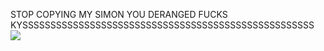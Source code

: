 STOP COPYING MY SIMON YOU DERANGED FUCKS KYSSSSSSSSSSSSSSSSSSSSSSSSSSSSSSSSSSSSSSSSSSSSSSSSSSSS
![](https://media.discordapp.net/attachments/1179004764076384390/1200028680357953636/cal-gabriel-zero-day.gif?ex=65c4b0cc&is=65b23bcc&hm=03fb2b58582e8c2c8e98ac901b98a55af499290a5958516df3adf3fb52d5d405&)

